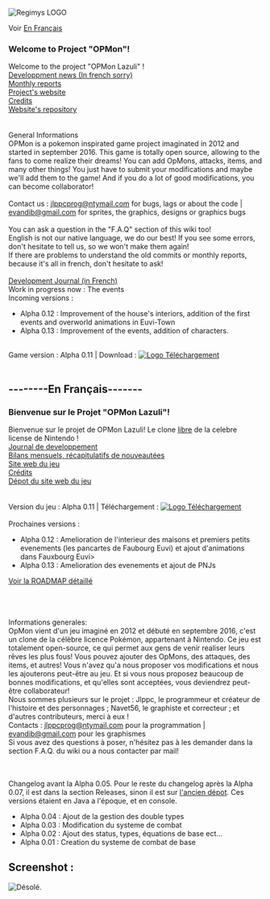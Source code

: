 ![Regimys LOGO](https://raw.githubusercontent.com/jlppc/OpMon/master/Ressources/Other/opmon_title.png)<br>

Voir <a href="#--------en-français-------"> En Français</a><br/>
<h3> Welcome to Project "OPMon"!</h3>

Welcome to the project "OPMon Lazuli" !<br/>
<a href="https://github.com/jlppc/OpMon/wiki/Journal-du-developpement">Developpment news (In french sorry)</a><br/>
<a href="https://github.com/jlppc/OpMon/wiki/Monthly-reports---Bilans-Mensuels/">Monthly reports</a><br/>
<a href="http://opmon-game.ga">Project's website</a><br/>
<a href="https://github.com/jlppc/OpMon/blob/master/Credits.md">Credits</a><br/>
<a href="https://github.com/jlppc/Site-OpMon">Website's repository</a><br/><br/><br/>
General Informations<br/>
OPMon is a pokemon inspirated game project imaginated in 2012 and started in september 2016. This game is totally open source, allowing to the fans to come realize their dreams! You can add OpMons, attacks, items, and many other things! You just have to submit your modifications and maybe we'll add them to the game! And if you do a lot of good modifications, you can become collaborator!<br/><br/>
Contact us : jlppcprog@ntymail.com for bugs, lags or about the code | evandib@gmail.com for sprites, the graphics, designs or graphics bugs<br/><br/>
You can ask a question in the "F.A.Q" section of this wiki too!<br/>
English is not our native language, we do our best! If you see some errors, don't hesitate to tell us, so we won't make them again!<br/>
If there are problems to understand the old commits or monthly reports, because it's all in french, don't hesitate to ask!<br/><br/>
<a href="https://github.com/jlppc/OpMon/wiki/Journal-du-développement">Development Journal (in French) </a><br/>
Work in progress now : The events
<br/>
Incoming versions :<ul>
<li>Alpha 0.12 : Improvement of the house's interiors, addition of the first events and overworld animations in Euvi-Town</li>
<li>Alpha 0.13 : Improvement of the events, addition of characters.<br>
</ul>
<!--<a href="">Regimys Youtube Channel</a><br/>-->
<br/>Game version : Alpha 0.11 | Download : <a href="https://github.com/jlppc/OpMon/releases/tag/alpha-v0.11"><img src="https://raw.githubusercontent.com/jlppc/OpMon/master/Ressources/Other/version_logo.png" alt="Logo Téléchargement"></a><br/><br/>

<h2>--------En Français-------</h2>

<h3>Bienvenue sur le Projet "OPMon Lazuli"!</h3>

Bienvenue sur le projet de OPMon Lazuli! Le clone <a href="https://github.com/jlppc/OpMon/wiki/FAQ">libre</a> de la celebre license de Nintendo !<br/>
<a href="https://github.com/jlppc/OpMon/wiki/Journal-du-developpement">Journal de developpement</a><br/>
<a href="https://github.com/jlppc/OpMon/wiki/Monthly-reports---Bilans-Mensuels/">Bilans mensuels, récapitulatifs de nouveautées</a><br/>
<a href="http://opmon-game.ga">Site web du jeu</a><br/>
<a href="https://github.com/jlppc/OpMon/blob/master/Credits.md">Crédits</a><br/>
<a href="https://github.com/jlppc/Site-OpMon">Dépot du site web du jeu</a><br/><br/>
<br/>Version du jeu : Alpha 0.11 | Téléchargement : <a href="http://opmon-game.ga/downloads.html"><img src="https://raw.githubusercontent.com/jlppc/OpMon/master/Ressources/Other/version_logo.png" alt="Logo Téléchargement"></a><br/><br/>
Prochaines versions :<ul>
<li>Alpha 0.12 : Amelioration de l'interieur des maisons et premiers petits evenements (les pancartes de Faubourg Euvi) et ajout d'animations dans Fauxbourg Euvi>

<li>Alpha 0.13 : Amelioration des evenements et ajout de PNJs</li>
</ul>
<a href="https://github.com/jlppc/OpMon/wiki/ROADMAP">Voir la ROADMAP détaillé</a>
<br/>

<br/>
<br/>
<br/>

Informations generales:<br/>
OpMon vient d'un jeu imaginé en 2012 et débuté en septembre 2016, c'est un clone de la célèbre licence Pokémon, appartenant à Nintendo. 
Ce jeu est totalement open-source, ce qui permet aux gens de venir realiser leurs rêves les plus fous! 
Vous pouvez ajouter des OpMons, des attaques, des items, et autres! 
Vous n'avez qu'a nous proposer vos modifications et nous les ajouterons peut-être au jeu. 
Et si vous nous proposez beaucoup de bonnes modifications, et qu'elles sont acceptées, vous deviendrez peut-être collaborateur!<br/>
Nous sommes plusieurs sur le projet : Jlppc, le programmeur et créateur de l'histoire et des personnages ; Navet56, le graphiste et correcteur ; et d'autres contributeurs, merci à eux !<br/>
Contacts : jlppcprog@ntymail.com pour la programmation | evandib@gmail.com pour les graphismes<br/>
Si vous avez des questions à poser, n'hésitez pas à les demander dans la section F.A.Q. du wiki ou a nous contacter par mail!<br/><br/><br/>

Changelog avant la Alpha 0.05. Pour le reste du changelog après la Alpha 0.07, il est dans la section Releases, sinon il est sur <a href="https://github.com/jlppc/Projet-Pokemon-Regimys/releases">l'ancien dépot</a>. Ces versions étaient en Java a l'époque, et en console.
<ul>
<li>Alpha 0.04 : Ajout de la gestion des double types</li>
<li>Alpha 0.03 : Modification du systeme de combat</li>
<li>Alpha 0.02 : Ajout des status, types, équations de base ect...</li>
<li>Alpha 0.01 : Creation du systeme de combat de base</li>
</ul>
<h2>Screenshot :</h2> 
<img src="https://raw.githubusercontent.com/jlppc/OpMon/master/Ressources/Other/screenshot_1.png.PNG" alt="Désolé."/> 



